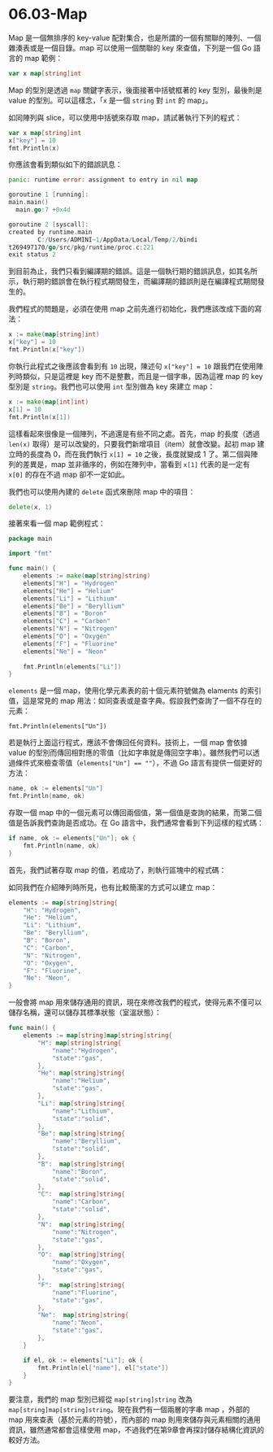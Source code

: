 # 06.03-Map

Map 是一個無排序的 key-value 配對集合，也是所謂的一個有關聯的陣列、一個雜湊表或是一個目錄。map 可以使用一個關聯的 key 來查值，下列是一個 Go 語言的 map 範例：

```go
var x map[string]int
```

Map 的型別是透過 `map` 關鍵字表示，後面接著中括號框著的 key 型別，最後則是 value 的型別。可以這樣念，「`x` 是一個 `string` 對 `int` 的 map」。

如同陣列與 slice，可以使用中括號來存取 map，請試著執行下列的程式：

```go
var x map[string]int
x["key"] = 10
fmt.Println(x)
```

你應該會看到類似如下的錯誤訊息：

```go
panic: runtime error: assignment to entry in nil map

goroutine 1 [running]:
main.main()
  main.go:7 +0x4d

goroutine 2 [syscall]:
created by runtime.main
        C:/Users/ADMINI~1/AppData/Local/Temp/2/bindi
t269497170/go/src/pkg/runtime/proc.c:221
exit status 2
```

到目前為止，我們只看到編譯期的錯誤。這是一個執行期的錯誤訊息，如其名所示，執行期的錯誤會在執行程式期間發生，而編譯期的錯誤則是在編譯程式期間發生的。

我們程式的問題是，必須在使用 map 之前先進行初始化，我們應該改成下面的寫法：

```go
x := make(map[string]int)
x["key"] = 10
fmt.Println(x["key"])
```

你執行此程式之後應該會看到有 `10` 出現，陳述句 `x["key"] = 10` 跟我們在使用陣列時類似，只是這裡是 key 而不是整數，而且是一個字串，因為這裡 map 的 key 型別是 `string`。我們也可以使用 `int` 型別做為 key 來建立 map：

```go
x := make(map[int]int)
x[1] = 10
fmt.Println(x[1])
```

這樣看起來很像是一個陣列，不過還是有些不同之處。首先，map 的長度（透過 `len(x)` 取得）是可以改變的，只要我們新增項目（item）就會改變。起初 map 建立時的長度為 0，而在我們執行 `x[1] = 10` 之後，長度就變成 1 了。第二個與陣列的差異是，map 並非循序的，例如在陣列中，當看到 `x[1]` 代表的是一定有 `x[0]` 的存在不過 map 卻不一定如此。

我們也可以使用內建的 `delete` 函式來刪除 map 中的項目：

```go
delete(x, 1)
```

接著來看一個 map 範例程式：

```go
package main

import "fmt"

func main() {
    elements := make(map[string]string)
    elements["H"] = "Hydrogen"
    elements["He"] = "Helium"
    elements["Li"] = "Lithium"
    elements["Be"] = "Beryllium"
    elements["B"] = "Boron"
    elements["C"] = "Carbon"
    elements["N"] = "Nitrogen"
    elements["O"] = "Oxygen"
    elements["F"] = "Fluorine"
    elements["Ne"] = "Neon"
    
    fmt.Println(elements["Li"])
}
```

`elements` 是一個 map，使用化學元素表的前十個元素符號做為 elaments 的索引值，這是常見的 map 用法：如同查表或是查字典。假設我們查詢了一個不存在的元素：

```
fmt.Println(elements["Un"])
```

若是執行上面這行程式，應該不會傳回任何資料。技術上，一個 map 會依據 value 的型別而傳回相對應的零值（比如字串就是傳回空字串）。雖然我們可以透過條件式來檢查零值（`elements["Un"] == ""`），不過 Go 語言有提供一個更好的方法：

```go
name, ok := elements["Un"]
fmt.Println(name, ok)
```

存取一個 map 中的一個元素可以傳回兩個值，第一個值是查詢的結果，而第二個值是告訴我們查詢是否成功。在 Go 語言中，我們通常會看到下列這樣的程式碼：

```go
if name, ok := elements["Un"]; ok {    
    fmt.Println(name, ok)
}
```

首先，我們試著存取 map 的值，若成功了，則執行區塊中的程式碼：

如同我們在介紹陣列時所見，也有比較簡潔的方式可以建立 map：

```go
elements := map[string]string{
    "H": "Hydrogen",
    "He": "Helium",
    "Li": "Lithium",
    "Be": "Beryllium",
    "B": "Boron",
    "C": "Carbon",
    "N": "Nitrogen",
    "O": "Oxygen",
    "F": "Fluorine",
    "Ne": "Neon",
}
```

一般會將 map 用來儲存通用的資訊，現在來修改我們的程式，使得元素不僅可以儲存名稱，還可以儲存其標準狀態（室溫狀態）：

```go
func main() {
    elements := map[string]map[string]string{
        "H": map[string]string{
            "name":"Hydrogen", 
            "state":"gas",
        },
        "He": map[string]string{
            "name":"Helium", 
            "state":"gas",
        },
        "Li": map[string]string{
            "name":"Lithium", 
            "state":"solid",
        },
        "Be": map[string]string{
            "name":"Beryllium", 
            "state":"solid",
        },
        "B":  map[string]string{
            "name":"Boron",
            "state":"solid",
        },
        "C":  map[string]string{
            "name":"Carbon",
            "state":"solid",
        },
        "N":  map[string]string{
            "name":"Nitrogen",
            "state":"gas",
        },
        "O":  map[string]string{
            "name":"Oxygen",
            "state":"gas",
        },
        "F":  map[string]string{
            "name":"Fluorine",
            "state":"gas",
        },
        "Ne":  map[string]string{
            "name":"Neon",
            "state":"gas",
        },
    }

    if el, ok := elements["Li"]; ok {    
        fmt.Println(el["name"], el["state"])
    }
}
```

要注意，我們的 map 型別已經從 `map[string]string` 改為 `map[string]map[string]string`。現在我們有一個兩層的字串 map ，外部的 map 用來查表（基於元素的符號），而內部的 map 則用來儲存與元素相關的通用資訊，雖然通常都會這樣使用 map，不過我們在第9章會再探討儲存結構化資訊的較好方法。
